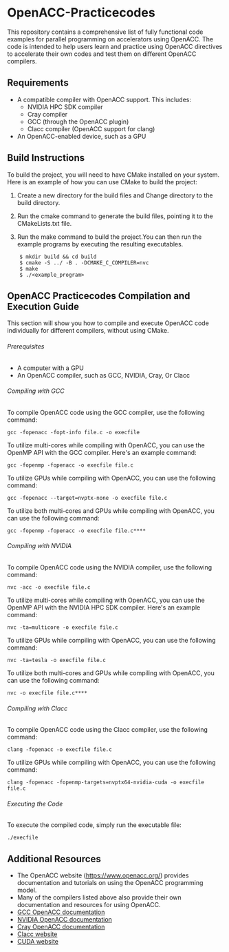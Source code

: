 # OpenACC-Practicecodes

This repository contains a comprehensive list of fully functional code examples for parallel programming on accelerators using OpenACC. The code is intended to help users learn and practice using OpenACC directives to accelerate their own codes and test them on different OpenACC compilers.

## Requirements

- A compatible compiler with OpenACC support. This includes:
  - NVIDIA HPC SDK compiler
  - Cray compiler
  - GCC (through the OpenACC plugin)
  - Clacc compiler (OpenACC support for clang)
- An OpenACC-enabled device, such as a GPU

## Build Instructions

To build the project, you will need to have CMake installed on your system. Here is an example of how you can use CMake to build the project:

1. Create a new directory for the build files and Change directory to the build directory.

2. Run the cmake command to generate the build files, pointing it to the CMakeLists.txt file.

3. Run the make command to build the project.You can then run the example programs by executing the resulting executables.
```
    $ mkdir build && cd build
    $ cmake -S ../ -B . -DCMAKE_C_COMPILER=nvc
    $ make
    $ ./<example_program>
```    

## OpenACC Practicecodes Compilation and Execution Guide

This section will show you how to compile and execute OpenACC code individually for different compilers, without using CMake.

###### Prerequisites

- A computer with a GPU
- An OpenACC compiler, such as GCC, NVIDIA, Cray, Or Clacc

###### Compiling with GCC
To compile OpenACC code using the GCC compiler, use the following command:
```
gcc -fopenacc -fopt-info file.c -o execfile
```
To utilize multi-cores while compiling with OpenACC, you can use the OpenMP API with the GCC compiler. Here's an example command:
```
gcc -fopenmp -fopenacc -o execfile file.c
```
To utilize GPUs while compiling with OpenACC, you can use the following command:
```
gcc -fopenacc --target=nvptx-none -o execfile file.c
```
To utilize both multi-cores and GPUs while compiling with OpenACC, you can use the following command:
```
gcc -fopenmp -fopenacc -o execfile file.c****
```
###### Compiling with NVIDIA
To compile OpenACC code using the NVIDIA compiler, use the following command:
```
nvc -acc -o execfile file.c
```
To utilize multi-cores while compiling with OpenACC, you can use the OpenMP API with the NVIDIA HPC SDK compiler. Here's an example command:
```
nvc -⁠ta=multicore -o execfile file.c
```
To utilize GPUs while compiling with OpenACC, you can use the following command:
```
nvc -⁠ta=tesla -o execfile file.c
```
To utilize both multi-cores and GPUs while compiling with OpenACC, you can use the following command:
```
nvc -o execfile file.c****
```
<!-- 
###### Compiling with Cray
To compile OpenACC code using the Cray compiler, use the following command:
```
-o execfile file.c****
```
To utilize multi-cores while compiling with OpenACC, you can use the OpenMP API with the Cray compiler. Here's an example command:
```
 -o execfile file.c****
```
To utilize GPUs while compiling with OpenACC, you can use the following command:
```
-o execfile file.c****
```
To utilize both multi-cores and GPUs while compiling with OpenACC, you can use the following command:
```
-o execfile file.c****
``` -->
###### Compiling with Clacc
To compile OpenACC code using the Clacc compiler, use the following command:
```
clang -fopenacc -o execfile file.c
```
To utilize GPUs while compiling with OpenACC, you can use the following command:
```
clang -fopenacc -fopenmp-targets=nvptx64-nvidia-cuda -o execfile file.c
```
###### Executing the Code
To execute the compiled code, simply run the executable file:
```
./execfile
```

## Additional Resources

- The OpenACC website (https://www.openacc.org/) provides documentation and tutorials on using the OpenACC programming model.
- Many of the compilers listed above also provide their own documentation and resources for using OpenACC.
- [GCC OpenACC documentation](https://gcc.gnu.org/wiki/OpenACC)
- [NVIDIA OpenACC documentation](https://docs.nvidia.com/cuda/cuda-compiler-driver-nvc/index.html)
- [Cray OpenACC documentation](https://docs.cray.com/books/S-2489-51/html-S-2489-51/openacc.html)
- [Clacc website](https://www.openacc.org/sites/default/files/inline-images/events/F2F20%20presentations/BoF-clacc.pdf)
- [CUDA website](https://developer.nvidia.com/cuda-zone)
